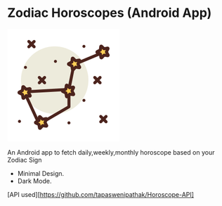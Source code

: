 # Zodiac Horoscopes (Android App)

![App Logo](https://github.com/Fewrie/Zodiac-Horoscopes/blob/master/images/constellation.png "Icon")

An Android app to fetch daily,weekly,monthly horoscope based on your Zodiac Sign

* Minimal Design.
* Dark Mode.

[API used][https://github.com/tapaswenipathak/Horoscope-API]
